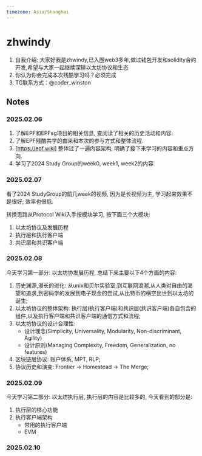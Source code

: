 ```yaml
---
timezone: Asia/Shanghai
---
```


# zhwindy

1. 自我介绍: 大家好我是zhwindy,已入圈web3多年,做过钱包开发和solidity合约开发,希望与大家一起继续深耕以太坊协议和生态
2. 你认为你会完成本次残酷学习吗？必须完成
3. TG联系方式：@coder_winston

## Notes

<!-- Content_START -->

### 2025.02.06

1. 了解EPF和EPFsg项目的相关信息, 查阅读了相关的历史活动和内容.
2. 了解EPF残酷共学的由来和本次的参与方式和整体流程.
3. [https://epf.wiki] 整体过了一遍内容架构, 明确了接下来学习的内容和重点方向.
4. 学习了2024 Study Group的week0, week1, week2的内容.

### 2025.02.07

看了2024 StudyGroup的前几week的视频, 因为是长视频为主, 学习起来效果不是很好, 效率也很低. 

转换思路从Protocol Wiki入手按模块学习, 按下面三个大模块:
1. 以太坊协议及发展历程
2. 执行层和执行客户端
3. 共识层和共识客户端

### 2025.02.08

今天学习第一部分: 以太坊协发展历程, 总结下来主要以下4个方面的内容:
1. 历史渊源,漫长的进化: 从unix和贝尔实验室,到互联网浪潮,从人类对自由的渴望和追求,到密码学的发展到电子现金的尝试,从比特币的横空出世到以太坊的诞生;
2. 以太坊协议的整体架构: 执行层(执行客户端)和共识层(共识客户端)各自包含的组件,以及执行客户端和共识客户端的通信方式和流程;
3. 以太坊协议的设计合理性:
    * 设计理念(Simplicity, Universality, Modularity, Non-discriminant, Agility)
    * 设计原则(Managing Complexity, Freedom, Generalization, no features)
4. 区块链层协议: 账户体系, MPT, RLP;
5. 协议历史和演变: Frontier -> Homestead -> The Merge;

### 2025.02.09

今天学习第二部分: 以太坊执行层, 执行层的内容是比较多的, 今天看到的部分是:
1. 执行层的核心功能
2. 执行客户端架构
    * 常用的执行客户端
    * EVM

### 2025.02.10

<!-- Content_END -->
